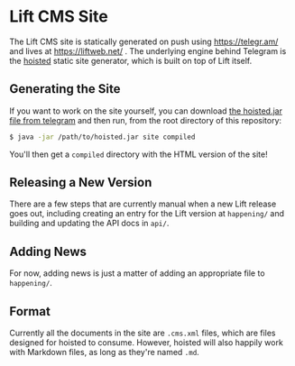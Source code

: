 # Lift CMS Site

The Lift CMS site is statically generated on push using https://telegr.am/ and
lives at https://liftweb.net/ . The underlying engine behind Telegram is the
[hoisted](https://github.com/hoisted/hoisted) static site generator, which is
built on top of Lift itself.

## Generating the Site

If you want to work on the site yourself, you can download [the hoisted.jar
file from telegram](https://howto.telegr.am/download/hoisted.jar) and then
run, from the root directory of this repository:

```bash
$ java -jar /path/to/hoisted.jar site compiled
```

You'll then get a `compiled` directory with the HTML version of the site!

## Releasing a New Version

There are a few steps that are currently manual when a new Lift release goes
out, including creating an entry for the Lift version at `happening/` and
building and updating the API docs in `api/`.

## Adding News

For now, adding news is just a matter of adding an appropriate file to
`happening/`.

## Format

Currently all the documents in the site are `.cms.xml` files, which are files
designed for hoisted to consume. However, hoisted will also happily work with
Markdown files, as long as they're named `.md`.
